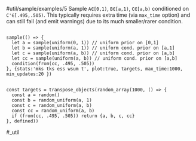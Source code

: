 #util/sample/examples/5 Sample `A∈[0,1)`, `B∈[a,1)`, `C∈[a,b)` conditioned on `C'∈[.495,.505)`. This typically requires extra time (via `max_time` option) and can still fail (and emit warnings) due to its much smaller/rarer condition.
```js:js_input

sample(() => {
  let a = sample(uniform(0, 1)) // uniform prior on [0,1]
  let b = sample(uniform(a, 1)) // uniform cond. prior on [a,1]
  let c = sample(uniform(a, b)) // uniform cond. prior on [a,b]
  let cc = sample(uniform(a, b)) // uniform cond. prior on [a,b]
  condition(from(cc, .495, .505))
}, {stats:'mks tks ess wsum t', plot:true, targets, max_time:1000, min_updates:20 })

```
```js:js_removed

const targets = transpose_objects(random_array(1000, () => {
  const a = random()
  const b = random_uniform(a, 1)
  const c = random_uniform(a, b)
  const cc = random_uniform(a, b)
  if (from(cc, .495, .505)) return {a, b, c, cc}
}, defined))

```
#_util